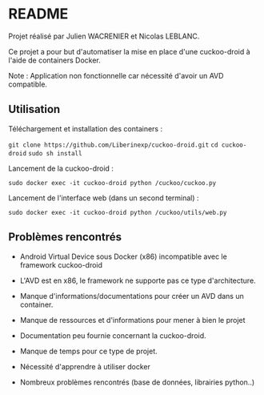 # README

Projet réalisé par Julien WACRENIER et Nicolas LEBLANC.

Ce projet a pour but d'automatiser la mise en place d'une cuckoo-droid à l'aide de containers Docker.

Note : Application non fonctionnelle car nécessité d'avoir un AVD compatible.

## Utilisation

Téléchargement et installation des containers :

`git clone https://github.com/Liberinexp/cuckoo-droid.git`
`cd cuckoo-droid`
`sudo sh install`

Lancement de la cuckoo-droid :

`sudo docker exec -it cuckoo-droid python /cuckoo/cuckoo.py`


Lancement de l'interface web (dans un second terminal) :

`sudo docker exec -it cuckoo-droid python /cuckoo/utils/web.py`  


## Problèmes rencontrés

- Android Virtual Device sous Docker (x86) incompatible avec le framework cuckoo-droid
 - L'AVD est en x86, le framework ne supporte pas ce type d'architecture.
 - Manque d'informations/documentations pour créer un AVD dans un container.


- Manque de ressources et d'informations pour mener à bien le projet
 - Documentation peu fournie concernant la cuckoo-droid.


- Manque de temps pour ce type de projet.
 - Nécessité d'apprendre à utiliser docker
 - Nombreux problèmes rencontrés (base de données, librairies python..)

